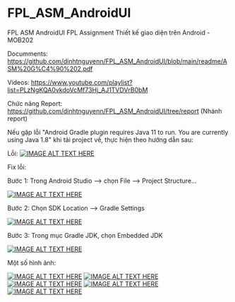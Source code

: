# FPL_ASM_AndroidUI
FPL ASM AndroidUI
FPL Assignment Thiết kế giao diện trên Android - MOB202 

Documments: https://github.com/dinhtnguyenn/FPL_ASM_AndroidUI/blob/main/readme/ASM%20G%C4%90%202.pdf

Videos: https://www.youtube.com/playlist?list=PLzNgKQA0vkdoVcMf73Hj_AJ1TVDVrB0bM

Chức năng Report: https://github.com/dinhtnguyenn/FPL_ASM_AndroidUI/tree/report (Nhánh report)

Nếu gặp lỗi "Android Gradle plugin requires Java 11 to run. You are currently using Java 1.8" khi tải project về, thực hiện theo hướng dẫn sau:

Lỗi: 
[![IMAGE ALT TEXT HERE](https://raw.githubusercontent.com/dinhtnguyenn/FPL_ASM_AndroidUI/main/readme/error.png)](https://github.com/dinhtnguyenn/FPL_ASM_AndroidUI)

Fix lỗi:

Bước 1: Trong Android Studio --> chọn File --> Project Structure...

[![IMAGE ALT TEXT HERE](https://raw.githubusercontent.com/dinhtnguyenn/FPL_ASM_AndroidUI/main/readme/error-stp1.png)](https://github.com/dinhtnguyenn/FPL_ASM_AndroidUI)

Bước 2: Chọn SDK Location --> Gradle Settings

[![IMAGE ALT TEXT HERE](https://raw.githubusercontent.com/dinhtnguyenn/FPL_ASM_AndroidUI/main/readme/error-stp2.png)](https://github.com/dinhtnguyenn/FPL_ASM_AndroidUI)

Bước 3: Trong mục Gradle JDK, chọn Embedded JDK

[![IMAGE ALT TEXT HERE](https://raw.githubusercontent.com/dinhtnguyenn/FPL_ASM_AndroidUI/main/readme/error-stp3.png)](https://github.com/dinhtnguyenn/FPL_ASM_AndroidUI)


Một số hình ảnh:

[![IMAGE ALT TEXT HERE](https://raw.githubusercontent.com/dinhtnguyenn/FPL_ASM_AndroidUI/main/readme/Screenshot_1638151104.png)](https://github.com/dinhtnguyenn/FPL_ASM_AndroidUI)
[![IMAGE ALT TEXT HERE](https://raw.githubusercontent.com/dinhtnguyenn/FPL_ASM_AndroidUI/main/readme/Screenshot_1638152894.png)](https://github.com/dinhtnguyenn/FPL_ASM_AndroidUI)
[![IMAGE ALT TEXT HERE](https://raw.githubusercontent.com/dinhtnguyenn/FPL_ASM_AndroidUI/main/readme/Screenshot_1638155648.png)](https://github.com/dinhtnguyenn/FPL_ASM_AndroidUI)
[![IMAGE ALT TEXT HERE](https://raw.githubusercontent.com/dinhtnguyenn/FPL_ASM_AndroidUI/main/readme/Screenshot_1638156068.png)](https://github.com/dinhtnguyenn/FPL_ASM_AndroidUI)
[![IMAGE ALT TEXT HERE](https://raw.githubusercontent.com/dinhtnguyenn/FPL_ASM_AndroidUI/main/readme/Screenshot_1638500936.png)](https://github.com/dinhtnguyenn/FPL_ASM_AndroidUI)

